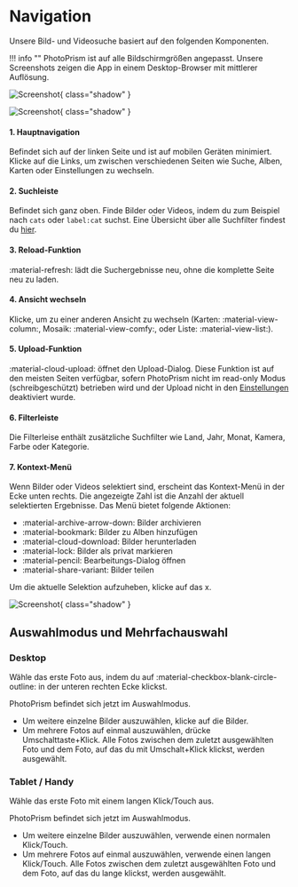 # Navigation
Unsere Bild- und Videosuche basiert auf den folgenden Komponenten. 

!!! info ""
    PhotoPrism ist auf alle Bildschirmgrößen angepasst. Unsere Screenshots zeigen die App in einem Desktop-Browser mit mittlerer Auflösung.

![Screenshot](img/nav1edited.png){ class="shadow" }

![Screenshot](img/nav2edited.png){ class="shadow" }

#### 1. Hauptnavigation

Befindet sich auf der linken Seite und ist auf mobilen Geräten minimiert. Klicke auf die Links, um zwischen verschiedenen Seiten wie Suche, Alben, Karten oder Einstellungen zu wechseln.

#### 2. Suchleiste

Befindet sich ganz oben. Finde Bilder oder Videos, indem du zum Beispiel nach `cats` oder `label:cat` suchst. Eine Übersicht über alle Suchfilter findest du [hier](organize/search.md).

#### 3. Reload-Funktion

:material-refresh: lädt die Suchergebnisse neu, ohne die komplette Seite neu zu laden.

#### 4. Ansicht wechseln

Klicke, um zu einer anderen Ansicht zu wechseln (Karten: :material-view-column:, Mosaik: :material-view-comfy:, oder Liste: :material-view-list:).

#### 5. Upload-Funktion

:material-cloud-upload: öffnet den Upload-Dialog. Diese Funktion ist auf den meisten Seiten verfügbar, sofern PhotoPrism nicht im read-only Modus (schreibgeschützt) betrieben wird und der Upload nicht in den  [Einstellungen](settings/general.md) deaktiviert wurde.

#### 6. Filterleiste

Die Filterleise enthält zusätzliche Suchfilter wie Land, Jahr, Monat, Kamera, Farbe oder Kategorie.

#### 7. Kontext-Menü

Wenn Bilder oder Videos selektiert sind, erscheint das Kontext-Menü in der Ecke unten rechts. Die angezeigte Zahl ist die Anzahl der aktuell selektierten Ergebnisse. Das Menü bietet folgende Aktionen:

* :material-archive-arrow-down: Bilder archivieren
* :material-bookmark: Bilder zu Alben hinzufügen
* :material-cloud-download: Bilder herunterladen
* :material-lock: Bilder als privat markieren
* :material-pencil: Bearbeitungs-Dialog öffnen
* :material-share-variant: Bilder teilen

Um die aktuelle Selektion aufzuheben, klicke auf das x.

![Screenshot](img/nav3edited.png){ class="shadow" }

## Auswahlmodus und Mehrfachauswahl ##

### Desktop ###
Wähle das erste Foto aus, indem du auf :material-checkbox-blank-circle-outline: in der unteren rechten Ecke klickst.

PhotoPrism befindet sich jetzt im Auswahlmodus.

- Um weitere einzelne Bilder auszuwählen, klicke auf die Bilder.
- Um mehrere Fotos auf einmal auszuwählen, drücke Umschalttaste+Klick. Alle Fotos zwischen dem zuletzt ausgewählten Foto und dem Foto, auf das du mit Umschalt+Klick klickst, werden ausgewählt.

### Tablet / Handy ###
Wähle das erste Foto mit einem langen Klick/Touch aus.

PhotoPrism befindet sich jetzt im Auswahlmodus.

- Um weitere einzelne Bilder auszuwählen, verwende einen normalen Klick/Touch.
- Um mehrere Fotos auf einmal auszuwählen, verwende einen langen Klick/Touch. Alle Fotos zwischen dem zuletzt ausgewählten Foto und dem Foto, auf das du lange klickst, werden ausgewählt.